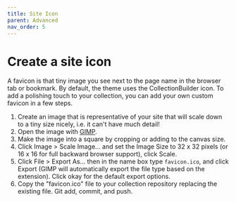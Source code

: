 ```yaml
---
title: Site Icon
parent: Advanced
nav_order: 5
---
```


# Create a site icon

A favicon is that tiny image you see next to the page name in the browser tab or bookmark. 
By default, the theme uses the CollectionBuilder icon. 
To add a polishing touch to your collection, you can add your own custom favicon in a few steps.

1. Create an image that is representative of your site that will scale down to a tiny size nicely, i.e. it can't have much detail!
2. Open the image with [GIMP](https://www.gimp.org/).
3. Make the image into a square by cropping or adding to the canvas size.
4. Click Image > Scale Image... and set the Image Size to 32 x 32 pixels (or 16 x 16 for full backward browser support), click Scale.
5. Click File > Export As... then in the name box type `favicon.ico`, and click Export (GIMP will automatically export the file type based on the extension). Click okay for the default export options.
6. Copy the "favicon.ico" file to your collection repository replacing the existing file. Git add, commit, and push.
